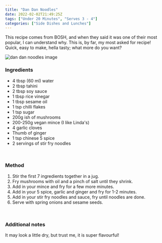 ```yaml
---
title: "Dan Dan Noodles"
date: 2022-02-02T21:49:25Z
tags: ["Under 20 Minutes", "Serves 3 - 4"]
categories: ["Side Dishes and Lunches"]
---
```

This recipe comes from BOSH, and when they said it was one of their most popular, I can understand why.
This is, by far, my most asked for recipe! Quick, easy to make, hella tasty; what more do you want?
&nbsp;

![dan dan noodles image](/dandan.jpg)

### Ingredients
* 4 tbsp (60 ml) water
* 2 tbsp tahini
* 2 tbsp soy sauce
* 1 tbsp rice vinegar
* 1 tbsp sesame oil
* 1 tsp chilli flakes
* 1 tsp sugar
* 200g ish of mushrooms
* 200-250g vegan mince (I like Linda's)
* 4 garlic cloves
* Thumb of ginger
* 1 tsp chinese 5 spice
* 2 servings of stir fry noodles
&nbsp;

&nbsp;

### Method
1. Stir the first 7 ingredients together in a jug.
2. Fry mushrooms with oil and a pinch of salt until they shrink.
3. Add in your mince and fry for a few more minutes.
4. Add in your 5 spice, garlic and ginger and fry for 1-2 minutes.
5. Add in your stir fry noodles and sauce, fry until noodles are done.
6. Serve with spring onions and sesame seeds.
&nbsp;

&nbsp;
### Additional notes

It may look a little dry, but trust me, it is super flavourful!

